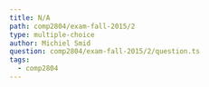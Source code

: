 ```yaml
---
title: N/A
path: comp2804/exam-fall-2015/2
type: multiple-choice
author: Michiel Smid
question: comp2804/exam-fall-2015/2/question.ts
tags:
  - comp2804
---
```

